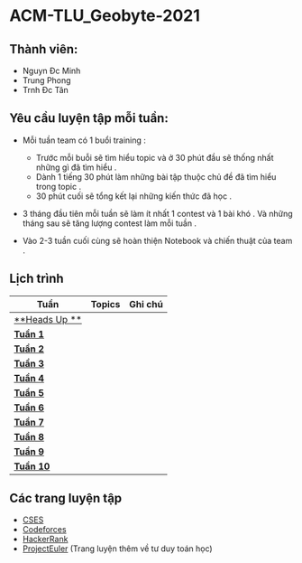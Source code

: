# ACM-TLU_Geobyte-2021
## Thành viên:
- Nguyn Đc Minh
- Trung Phong
- Trnh Đc Tân

## Yêu cầu luyện tập mỗi tuần:
- Mỗi tuần team có 1 buổi training : </br>

    * Trước mỗi buỗi sẽ tìm hiểu topic và ở 30 phút đầu sẽ thống nhất những gì đã tìm hiểu .  
    * Dành 1 tiếng 30 phút làm những bài tập thuộc chủ đề đã tìm hiểu trong topic .
    * 30 phút cuối sẽ tổng kết lại những kiến thức đã học .
- 3 tháng đầu tiên mỗi tuần sẽ làm ít nhất 1 contest và 1 bài khó . Và những tháng sau sẽ tăng lượng contest làm mỗi tuần .
- Vào 2-3 tuần cuối cùng sẽ hoàn thiện Notebook và chiến thuật của team .
## Lịch trình
|Tuần|Topics|Ghi chú|
| --- | --- | --- |
|[**Heads Up **](https://github.com/Drake1st/ACM-OLP-2021-TLU)|||
|[**Tuần 1**](https://github.com/Drake1st/ACM-OLP-2021-TLU)|||
|[**Tuần 2**](https://github.com/Drake1st/ACM-OLP-2021-TLU)|||
|[**Tuần 3**](https://github.com/Drake1st/ACM-OLP-2021-TLU)|||
|[**Tuần 4**](https://github.com/Drake1st/ACM-OLP-2021-TLU)|||
|[**Tuần 5**](https://github.com/Drake1st/ACM-OLP-2021-TLU)|||
|[**Tuần 6**](https://github.com/Drake1st/ACM-OLP-2021-TLU)|||
|[**Tuần 7**](https://github.com/Drake1st/ACM-OLP-2021-TLU)|||
|[**Tuần 8**](https://github.com/Drake1st/ACM-OLP-2021-TLU)|||
|[**Tuần 9**](https://github.com/Drake1st/ACM-OLP-2021-TLU)|||
|[**Tuần 10**](https://github.com/Drake1st/ACM-OLP-2021-TLU)|||


## Các trang luyện tập
   - [CSES](https://cses.fi/problemset/)
   - [Codeforces](https://codeforces.com/)
   - [HackerRank](https://www.hackerrank.com/)
   - [ProjectEuler](https://projecteuler.net/) (Trang luyện thêm về tư duy toán học)

